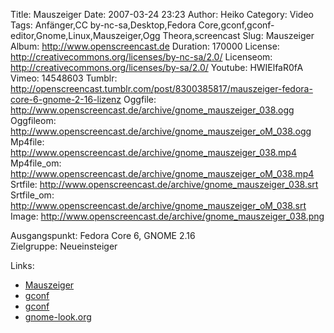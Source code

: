 Title: Mauszeiger
Date: 2007-03-24 23:23
Author: Heiko
Category: Video
Tags: Anfänger,CC by-nc-sa,Desktop,Fedora Core,gconf,gconf-editor,Gnome,Linux,Mauszeiger,Ogg Theora,screencast
Slug: Mauszeiger
Album: http://www.openscreencast.de
Duration: 170000
License: http://creativecommons.org/licenses/by-nc-sa/2.0/
Licenseom: http://creativecommons.org/licenses/by-sa/2.0/
Youtube: HWIElfaR0fA
Vimeo: 14548603
Tumblr: http://openscreencast.tumblr.com/post/8300385817/mauszeiger-fedora-core-6-gnome-2-16-lizenz
Oggfile: http://www.openscreencast.de/archive/gnome_mauszeiger_038.ogg
Oggfileom: http://www.openscreencast.de/archive/gnome_mauszeiger_oM_038.ogg
Mp4file: http://www.openscreencast.de/archive/gnome_mauszeiger_038.mp4
Mp4file_om: http://www.openscreencast.de/archive/gnome_mauszeiger_oM_038.mp4
Srtfile: http://www.openscreencast.de/archive/gnome_mauszeiger_038.srt
Srtfile_om: http://www.openscreencast.de/archive/gnome_mauszeiger_oM_038.srt
Image: http://www.openscreencast.de/archive/gnome_mauszeiger_038.png

Ausgangspunkt: Fedora Core 6, GNOME 2.16  
Zielgruppe: Neueinsteiger  

Links:

  * [Mauszeiger](http://wiki.ubuntuusers.de/GNOME_Desktop_anpassen)
  * [gconf](http://http://www.gnome.org/learn/admin-guide/latest/gconf-24.html)
  * [gconf](http://en.wikipedia.org/wiki/Gconf)
  * [gnome-look.org](http://www.gnome-look.org)


